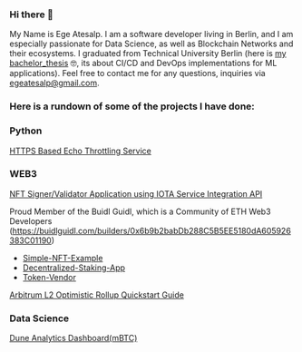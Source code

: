 ### Hi there 	:wave:

My Name is Ege Atesalp. I am a software developer living in Berlin, and I am especially passionate for Data Science, as well as Blockchain Networks and their ecosystems. I graduated from Technical University Berlin (here is [my bachelor_thesis](Bachelor_Thesis.pdf) :nerd_face:, its about CI/CD and DevOps implementations for ML applications). Feel free to contact me for any questions, inquiries via egeatesalp@gmail.com.


### Here is a rundown of some of the projects I have done:

### Python

[HTTPS Based Echo Throttling Service](https://github.com/EgeAtesalp/HTTP-based-throttling-echo-service)

### WEB3

[NFT Signer/Validator Application using IOTA Service Integration API](https://github.com/EgeAtesalp/Signer_App_IOTA)

Proud Member of the Buidl Guidl, which is a Community of ETH Web3 Developers (https://buidlguidl.com/builders/0x6b9b2babDb288C5B5EE5180dA605926383C01190)

- [Simple-NFT-Example](https://github.com/EgeAtesalp/Simple-NFT-Example)
- [Decentralized-Staking-App](https://github.com/EgeAtesalp/Decentralized-Staking-App)
- [Token-Vendor](https://github.com/EgeAtesalp/Token-Vendor)

[Arbitrum L2 Optimistic Rollup Quickstart Guide](https://github.com/EgeAtesalp/ArbitrumTestnet_Gas_Analysis)


### Data Science

[Dune Analytics Dashboard(mBTC)](https://github.com/EgeAtesalp/mBTC_Analysis)

